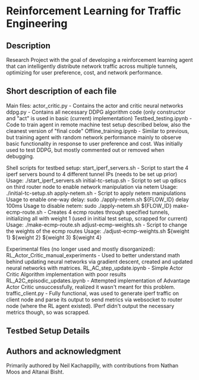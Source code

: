 # Reinforcement Learning for Traffic Engineering

## Description
Research Project with the goal of developing a reinforcement learning agent that can intelligently distribute network traffic across multiple tunnels, optimizing for user preference, cost, and network performance.

## Short description of each file
Main files:
actor_critic.py - Contains the actor and critic neural networks
ddpg.py - Contains all necessary DDPG algorithm code (only constructor and "act" is used in basic (current) implementation)
Testbed_testing.ipynb - Code to train agent in remote machine test setup described below, also the cleanest version of "final code"
Offline_training.ipynb - Similar to previous, but training agent with random network performance mainly to observe basic functionality in response to user preference and cost. Was initially used to test DDPG, but mostly commented out or removed when debugging.

Shell scripts for testbed setup:
start_iperf_servers.sh - Script to start the 4 iperf servers bound to 4 different tunnel IPs (needs to be set up prior) 
Usage: ./start_iperf_servers.sh
initial-tc-setup.sh - Script to set up qdiscs on third router node to enable network manipulation via netem
Usage: ./initial-tc-setup.sh
apply-netem.sh - Script to apply netem manipulations
Usage to enable one-way delay: sudo ./apply-netem.sh ${FLOW_ID} delay 100ms
Usage to disable netem: sudo ./apply-netem.sh ${FLOW_ID}
make-ecmp-route.sh - Creates 4 ecmp routes through specified tunnels, initializing all with weight 1 (used in initial test setup, scrapped for current)
Usage: ./make-ecmp-route.sh
adjust-ecmp-weights.sh - Script to change the weights of the ecmp routes
Usage: ./adjust-ecmp-weights.sh ${weight 1} ${weight 2} ${weight 3} ${weight 4}

Experimental files (no longer used and mostly disorganized):
RL_Actor_Critic_manual_experiments - Used to better understand math behind updating neural networks via gradient descent, created and updated neural networks with matrices. 
RL_AC_step_update.ipynb - Simple Actor Critic Algorithm implementation with poor results
RL_A2C_episodic_updates.ipynb - Attempted implementation of Advantage Actor Critic unsuccessfully, realized it wasn't meant for this problem. 
traffic_client.py - Fully functional, was used to generate iperf traffic on client node and parse its output to send metrics via websocket to router node (where the RL agent existed). IPerf didn't output the necessary metrics though, so was scrapped.

## Testbed Setup Details


## Authors and acknowledgment
Primarily authored by Neil Kachappilly, with contributions from Nathan Moos and Altanai Bisht.